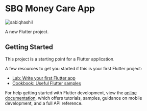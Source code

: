 # SBQ Money Care App

<p align="left"> <img src="https://visitor-badge.laobi.icu/badge?page_id=sabiqhashil.SBQ_MoneyCare-App" alt="sabiqhashil" /> </p>


A new Flutter project.

## Getting Started

This project is a starting point for a Flutter application.

A few resources to get you started if this is your first Flutter project:

- [Lab: Write your first Flutter app](https://docs.flutter.dev/get-started/codelab)
- [Cookbook: Useful Flutter samples](https://docs.flutter.dev/cookbook)

For help getting started with Flutter development, view the
[online documentation](https://docs.flutter.dev/), which offers tutorials,
samples, guidance on mobile development, and a full API reference.

